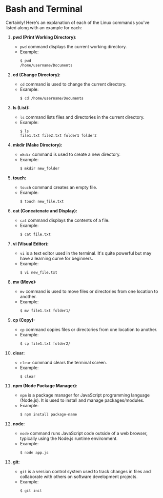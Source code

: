 # Bash and Terminal

Certainly! Here's an explanation of each of the Linux commands you've listed along with an example for each:

1. **pwd (Print Working Directory):**
   - `pwd` command displays the current working directory.
   - Example:
     ```bash
     $ pwd
     /home/username/Documents
     ```

2. **cd (Change Directory):**
   - `cd` command is used to change the current directory.
   - Example:
     ```bash
     $ cd /home/username/Documents
     ```

3. **ls (List):**
   - `ls` command lists files and directories in the current directory.
   - Example:
     ```bash
     $ ls
     file1.txt file2.txt folder1 folder2
     ```

4. **mkdir (Make Directory):**
   - `mkdir` command is used to create a new directory.
   - Example:
     ```bash
     $ mkdir new_folder
     ```

5. **touch:**
   - `touch` command creates an empty file.
   - Example:
     ```bash
     $ touch new_file.txt
     ```

6. **cat (Concatenate and Display):**
   - `cat` command displays the contents of a file.
   - Example:
     ```bash
     $ cat file.txt
     ```

7. **vi (Visual Editor):**
   - `vi` is a text editor used in the terminal. It's quite powerful but may have a learning curve for beginners.
   - Example:
     ```bash
     $ vi new_file.txt
     ```

8. **mv (Move):**
   - `mv` command is used to move files or directories from one location to another.
   - Example:
     ```bash
     $ mv file1.txt folder1/
     ```

9. **cp (Copy):**
   - `cp` command copies files or directories from one location to another.
   - Example:
     ```bash
     $ cp file1.txt folder2/
     ```

10. **clear:**
    - `clear` command clears the terminal screen.
    - Example:
      ```bash
      $ clear
      ```

11. **npm (Node Package Manager):**
    - `npm` is a package manager for JavaScript programming language (Node.js). It is used to install and manage packages/modules.
    - Example:
      ```bash
      $ npm install package-name
      ```

12. **node:**
    - `node` command runs JavaScript code outside of a web browser, typically using the Node.js runtime environment.
    - Example:
      ```bash
      $ node app.js
      ```

13. **git:**
    - `git` is a version control system used to track changes in files and collaborate with others on software development projects.
    - Example:
      ```bash
      $ git init
      ```